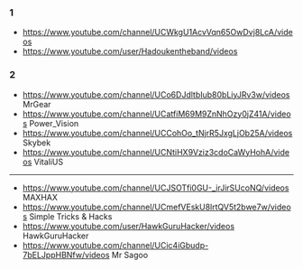 ### 1
* https://www.youtube.com/channel/UCWkgU1AcvVqn65OwDvj8LcA/videos
* https://www.youtube.com/user/Hadoukentheband/videos

### 2

* https://www.youtube.com/channel/UCo6DJdltbIub80bLiyJRv3w/videos MrGear
* https://www.youtube.com/channel/UCatfiM69M9ZnNhOzy0jZ41A/videos Power_Vision
* https://www.youtube.com/channel/UCCohOo_tNjrR5JxgLjOb25A/videos Skybek
* https://www.youtube.com/channel/UCNtiHX9Vziz3cdoCaWyHohA/videos VitaliUS

-------------------

* https://www.youtube.com/channel/UCJSOTfi0GU-_irJirSUcoNQ/videos MAXHAX
* https://www.youtube.com/channel/UCmefVEskU8lrtQV5t2bwe7w/videos Simple Tricks & Hacks
* https://www.youtube.com/user/HawkGuruHacker/videos HawkGuruHacker
* https://www.youtube.com/channel/UCic4iGbudp-7bELJppHBNfw/videos  Mr Sagoo




